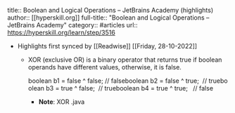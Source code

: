 title:: Boolean and Logical Operations – JetBrains Academy (highlights)
author:: [[hyperskill.org]]
full-title:: "Boolean and Logical Operations – JetBrains Academy"
category:: #articles
url:: https://hyperskill.org/learn/step/3516

- Highlights first synced by [[Readwise]] [[Friday, 28-10-2022]]
	- XOR (exclusive OR) is a binary operator that returns true if boolean operands have different values, otherwise, it is false.
	  
	  
	  boolean b1 = false ^ false; // falseboolean b2 = false ^ true;  // trueboolean b3 = true ^ false;  // trueboolean b4 = true ^ true;   // false
		- **Note**: XOR .java